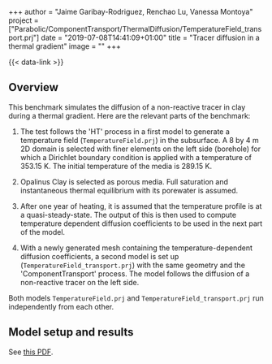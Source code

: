+++
author = "Jaime Garibay-Rodriguez, Renchao Lu, Vanessa Montoya"
project = ["Parabolic/ComponentTransport/ThermalDiffusion/TemperatureField_transport.prj"]
date = "2019-07-08T14:41:09+01:00"
title = "Tracer diffusion in a thermal gradient"
image = ""
+++

{{< data-link >}}

## Overview

This benchmark simulates the diffusion of a non-reactive tracer in clay during a thermal gradient. Here are the relevant parts of the benchmark:

1. The test follows the 'HT' process in a first model to generate a temperature field (`TemperatureField.prj`) in the subsurface. A 8 by 4 m 2D domain is selected with finer elements on the left side (borehole) for which a Dirichlet boundary condition is applied with a temperature of 353.15 K. The initial temperature of the media is 289.15 K.

2. Opalinus Clay is selected as porous media. Full saturation and instantaneous thermal equilibrium with its porewater is assumed.

3. After one year of heating, it is assumed that the temperature profile is at a quasi-steady-state. The output of this is then used to compute temperature dependent diffusion coefficients to be used in the next part of the model.

4. With a newly generated mesh containing the temperature-dependent diffusion coefficients, a second model is set up (`TemperatureField_transport.prj`) with the same geometry and the 'ComponentTransport' process. The model follows the diffusion of a non-reactive tracer on the left side.

Both models `TemperatureField.prj` and `TemperatureField_transport.prj` run independently from each other.

## Model setup and results

See [this PDF](DiffusionThermalGradient.pdf).
